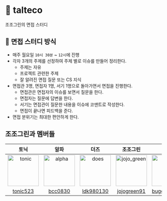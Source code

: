 # 📝 talteco
조조그린의 면접 스터디

## 📌 면접 스터디 방식
- 매주 월요일 `10시 30분` ~ `12시`에 진행
- 각자 3개의 주제를 선정하여 주제 별로 이슈를 만들어 정리한다.
  - 주제는 자유
  - 프로젝트 관련한 주제
  - 잘 알려진 면접 질문 또는 CS 지식
- 면접관 3명, 면접자 1명, 서기 1명으로 돌아가면서 면접을 진행한다.
  - 면접관은 면접자의 이슈를 보면서 질문을 한다.
  - 면접자는 질문에 답변을 한다.
  - 서기는 면접관이 질문한 내용을 이슈에 코맨트로 작성한다.
  - 면접이 끝나면 피드백을 준다.
- 면접 분위기는 최대한 편안하게 한다.

## 조조그린과 멤버들
|토닉|알파|더즈|조조그린|정|
|:--:|:--:|:--:|:----:|:-:|
|<img src="https://avatars.githubusercontent.com/u/59171113?v=4" alt="tonic" width="100" height="100">|<img src="https://avatars.githubusercontent.com/u/50986686?v=4" alt="alpha" width="100" height="100">|<img src="https://avatars.githubusercontent.com/u/78652144?v=4" alt="does" width="100" height="100">|<img src="https://avatars.githubusercontent.com/u/82805588?v=4" alt="jojo_green" width="100" height="100">|<img src="https://avatars.githubusercontent.com/u/73531614?v=4" alt="jeong" width="100" height="100">|
|[tonic523](https://github.com/tonic523)|[bcc0830](https://github.com/bcc0830)|[ldk980130](https://github.com/ldk980130)|[jojogreen91](https://github.com/jojogreen91)|[bugoverdoes](https://github.com/bugoverdose)|


